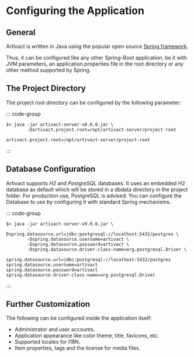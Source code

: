 # Configuring the Application

## General
Artivact is written in Java using the popular open source [Spring framework](https://spring.io/).

Thus, it can be configured like any other Spring-Boot application, be it with JVM parameters, an 
application.properties file in the root directory or any other method supported by Spring.

## The Project Directory

The project root directory can be configured by the following parameter:

::: code-group
```[Command line parameter]
$> java -jar artivact-server-v0.0.0.jar \
        -Dartivact.project.root=/opt/artivact-server/project-root
```

```[application.properties]
artivact.project.root=/opt/artivact-server/project-root
```
:::

## Database Configuration

Artivact supports *H2* and *PostgreSQL* databases.
It uses an embedded H2 database as default which will be stored in a dbdata directory in the project folder. 
For production use, PostgreSQL is advised. 
You can configure the Database to use by configuring it with standard Spring mechanisms.

::: code-group
```[Command line parameter]
$> java -jar artivact-server-v0.0.0.jar \
        -Dspring.datasource.url=jdbc:postgresql://localhost:5432/postgres \
        -Dspring.datasource.username=artivact \
        -Dspring.datasource.password=artivact \
        -Dspring.datasource.driver-class-name=org.postgresql.Driver \
```

```[application.properties]
spring.datasource.url=jdbc:postgresql://localhost:5432/postgres
spring.datasource.username=artivact
spring.datasource.password=artivact
spring.datasource.driver-class-name=org.postgresql.Driver
```
:::

## Further Customization

The following can be configured inside the application itself:

- Administrator and user accounts.
- Application appearance like color theme, title, favicons, etc.
- Supported locales for I18N.
- Item properties, tags and the license for media files.